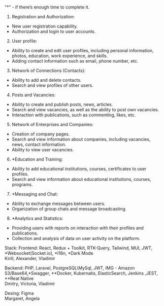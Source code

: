 "*" - if there’s enough time to complete it.
1. Registration and Authorization:
-	New user registration capability.
-	Authorization and login to user accounts.
2. User profile:
-	Ability to create and edit user profiles, including personal information, photos, education, work experience, and skills.
-	Adding contact information such as email, phone number, etc.
3. Network of Connections (Contacts):
-	Ability to add and delete contacts.
-	Search and view profiles of other users.
4. Posts and Vacancies:
-	Ability to create and publish posts, news, articles.
-	Search and view vacancies, as well as the ability to post own vacancies.
-	Interaction with publications, such as commenting, likes, etc.
5. Network of Enterprises and Companies:
-	Creation of company pages.
-	Search and view information about companies, including vacancies, news, contact information.
-	Ability to view user vacancies.
6. *Education and Training:
-	Ability to add educational institutions, courses, certificates to user profiles.
-	Search and view information about educational institutions, courses, programs.
7.  *Messaging and Chat:
-	Ability to exchange messages between users.
-	Organization of group chats and message broadcasting.
8. *Analytics and Statistics:
-	Providing users with reports on interaction with their profiles and publications.
-	Collection and analysis of data on user activity on the platform.
     
Stack:
Frontend: React, Redux + Toolkit, RTK-Query, Tailwind, MUI, JWT, *Websocket(Socket.io), *I18n, *Dark Mode  
Kirill, Alexander, Vladimir

Backend: PHP, Laravel, PostgreSQL\MySql, JWT, IMG - Amazon S3/Base64,*Swagger, 
**Docker, Kubernatis, ElasticSearch, Jenkins ,JEST,
**Reat Native  
Dmitry, Victoria, Vladimir

Desing: Figma  
Margaret, Angela
